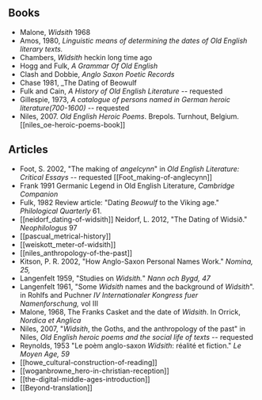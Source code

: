 ## Books
* Malone, _Widsith_ 1968
* Amos, 1980, *Linguistic means of determining the dates of Old English literary texts.*
* Chambers, _Widsith_ heckin long time ago
* Hogg and Fulk, _A Grammar Of Old English_
* Clash and Dobbie, _Anglo Saxon Poetic Records_
* Chase 1981, _The Dating of Beowulf
* Fulk and Cain, *A History of Old English Literature* -- requested
*  Gillespie, 1973, *A catalogue of persons named in German heroic literature(700-1600)* -- requested
* Niles, 2007. _Old English Heroic Poems_. Brepols. Turnhout, Belgium. [[niles_oe-heroic-poems-book]]
## Articles
* Foot, S. 2002, "The making of *angelcynn*" in *Old English Literature: Critical Essays* -- requested [[Foot_making-of-anglecynn]]
* Frank 1991 Germanic Legend in Old English Literature, *Cambridge Companion*
* Fulk, 1982 Review article: "Dating *Beowulf* to the Viking age." *Philological Quarterly* 61.
* [[neidorf_dating-of-widsith]] Neidorf, L. 2012, "The Dating of Widsið." *Neophilologus* 97 
* [[pascual_metrical-history]]
* [[weiskott_meter-of-widsith]]
* [[niles_anthropology-of-the-past]]
* Kitson, P. R. 2002, "How Anglo-Saxon Personal Names Work." *Nomina, 25,*
* Langenfelt 1959, "Studies on *Widsith.*" *Nann och Bygd, 47*
* Langenfelt 1961, "Some *Widsith* names and the background of *Widsith*". in Rohlfs and Puchner *IV Internationaler Kongress fuer Namenforschung,* vol III
* Malone, 1968, The Franks Casket and the date of *Widsith*. In Orrick, *Nordica et Anglica*
* Niles, 2007, "*Widsith*, the Goths, and the anthropology of the past" in Niles, *Old English heroic poems and the social life of texts* -- requested
* Reynolds, 1953 "Le poèm anglo-saxon *Widsith*: réalité et fiction." *Le Moyen Age, 59*
* [[howe_cultural-construction-of-reading]]
* [[woganbrowne_hero-in-christian-reception]]
* [[the-digital-middle-ages-introduction]]
* [[Beyond-translation]]